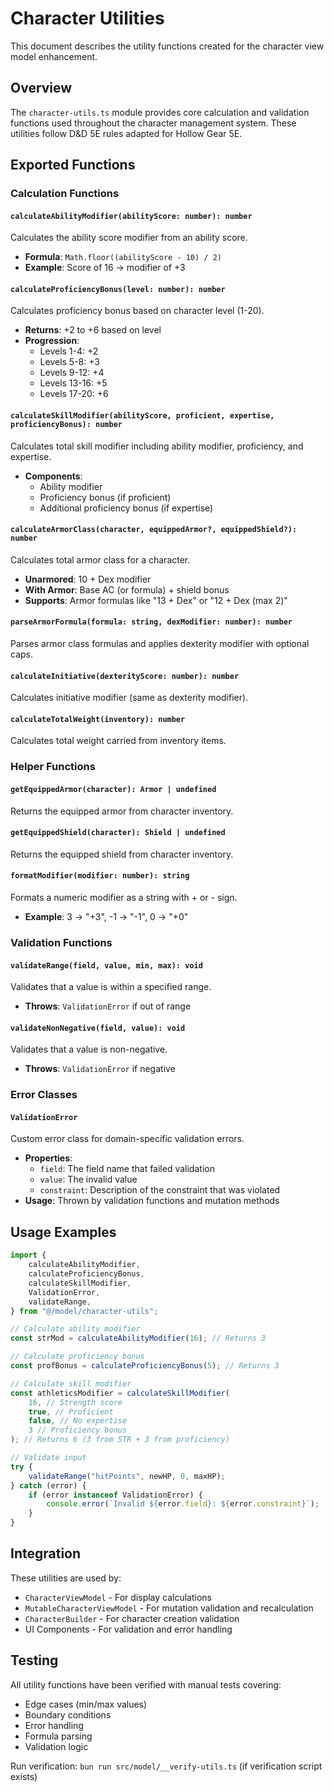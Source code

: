 # Character Utilities

This document describes the utility functions created for the character view model enhancement.

## Overview

The `character-utils.ts` module provides core calculation and validation functions used throughout the character management system. These utilities follow D&D 5E rules adapted for Hollow Gear 5E.

## Exported Functions

### Calculation Functions

#### `calculateAbilityModifier(abilityScore: number): number`

Calculates the ability score modifier from an ability score.

- **Formula**: `Math.floor((abilityScore - 10) / 2)`
- **Example**: Score of 16 → modifier of +3

#### `calculateProficiencyBonus(level: number): number`

Calculates proficiency bonus based on character level (1-20).

- **Returns**: +2 to +6 based on level
- **Progression**:
    - Levels 1-4: +2
    - Levels 5-8: +3
    - Levels 9-12: +4
    - Levels 13-16: +5
    - Levels 17-20: +6

#### `calculateSkillModifier(abilityScore, proficient, expertise, proficiencyBonus): number`

Calculates total skill modifier including ability modifier, proficiency, and expertise.

- **Components**:
    - Ability modifier
    - Proficiency bonus (if proficient)
    - Additional proficiency bonus (if expertise)

#### `calculateArmorClass(character, equippedArmor?, equippedShield?): number`

Calculates total armor class for a character.

- **Unarmored**: 10 + Dex modifier
- **With Armor**: Base AC (or formula) + shield bonus
- **Supports**: Armor formulas like "13 + Dex" or "12 + Dex (max 2)"

#### `parseArmorFormula(formula: string, dexModifier: number): number`

Parses armor class formulas and applies dexterity modifier with optional caps.

#### `calculateInitiative(dexterityScore: number): number`

Calculates initiative modifier (same as dexterity modifier).

#### `calculateTotalWeight(inventory): number`

Calculates total weight carried from inventory items.

### Helper Functions

#### `getEquippedArmor(character): Armor | undefined`

Returns the equipped armor from character inventory.

#### `getEquippedShield(character): Shield | undefined`

Returns the equipped shield from character inventory.

#### `formatModifier(modifier: number): string`

Formats a numeric modifier as a string with + or - sign.

- **Example**: 3 → "+3", -1 → "-1", 0 → "+0"

### Validation Functions

#### `validateRange(field, value, min, max): void`

Validates that a value is within a specified range.

- **Throws**: `ValidationError` if out of range

#### `validateNonNegative(field, value): void`

Validates that a value is non-negative.

- **Throws**: `ValidationError` if negative

### Error Classes

#### `ValidationError`

Custom error class for domain-specific validation errors.

- **Properties**:
    - `field`: The field name that failed validation
    - `value`: The invalid value
    - `constraint`: Description of the constraint that was violated
- **Usage**: Thrown by validation functions and mutation methods

## Usage Examples

```typescript
import {
    calculateAbilityModifier,
    calculateProficiencyBonus,
    calculateSkillModifier,
    ValidationError,
    validateRange,
} from "@/model/character-utils";

// Calculate ability modifier
const strMod = calculateAbilityModifier(16); // Returns 3

// Calculate proficiency bonus
const profBonus = calculateProficiencyBonus(5); // Returns 3

// Calculate skill modifier
const athleticsModifier = calculateSkillModifier(
    16, // Strength score
    true, // Proficient
    false, // No expertise
    3 // Proficiency bonus
); // Returns 6 (3 from STR + 3 from proficiency)

// Validate input
try {
    validateRange("hitPoints", newHP, 0, maxHP);
} catch (error) {
    if (error instanceof ValidationError) {
        console.error(`Invalid ${error.field}: ${error.constraint}`);
    }
}
```

## Integration

These utilities are used by:

- `CharacterViewModel` - For display calculations
- `MutableCharacterViewModel` - For mutation validation and recalculation
- `CharacterBuilder` - For character creation validation
- UI Components - For validation and error handling

## Testing

All utility functions have been verified with manual tests covering:

- Edge cases (min/max values)
- Boundary conditions
- Error handling
- Formula parsing
- Validation logic

Run verification: `bun run src/model/__verify-utils.ts` (if verification script exists)
